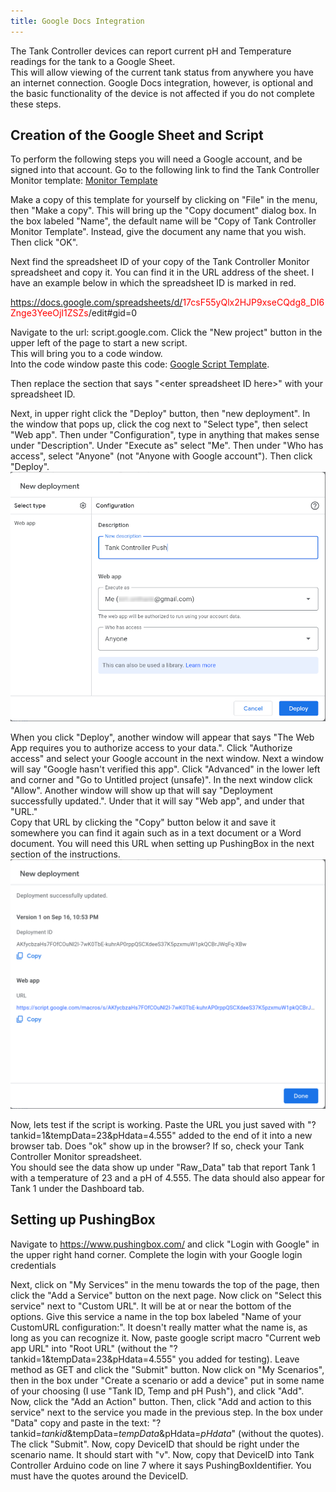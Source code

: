 ```yaml
---
title: Google Docs Integration
---
```


The Tank Controller devices can report current pH and Temperature readings for the tank to a Google Sheet.  
This will allow viewing of the current tank status from anywhere you have an internet connection.
Google Docs integration, however, is optional and the basic functionality of the device is not affected if you do not complete these steps.

## Creation of the Google Sheet and Script
To perform the following steps you will need a Google account, and be signed into that account.
Go to the following link to find the Tank Controller Monitor template: [Monitor Template](https://docs.google.com/spreadsheets/d/1IrcRgtypfAYEB23MBk3Bh1gWOA9KFftv4Z9MHpWA5ns/edit?usp=sharing)

Make a copy of this template for yourself by clicking on "File" in the menu, then "Make a copy".
This will bring up the "Copy document" dialog box.
In the box labeled "Name", the default name will be "Copy of Tank Controller Monitor Template". Instead, give the document any name that you wish. Then click "OK".

Next find the spreadsheet ID of your copy of the Tank Controller Monitor spreadsheet and copy it.  You can find it in the URL address of the sheet. I have an example below in which the spreadsheet ID is marked in red.

https://docs.google.com/spreadsheets/d/<span style="color:red">17csF55yQlx2HJP9xseCQdg8_DI6Znge3YeeOjI1ZSZs</span>/edit#gid=0

Navigate to the url: script.google.com.
Click the "New project" button in the upper left of the page to start a new script.  
This will bring you to a code window.  
Into the code window paste this code: [Google Script Template](https://docs.google.com/document/d/1oyupNPuR41Uw8On4gPO-X4F8IePKwD16_Qx1jdiEuqA/edit?usp=sharing).

Then replace the section that says "\<enter spreadsheet ID here\>" with your spreadsheet ID.

Next, in upper right click the "Deploy" button, then "new deployment".  In the window that pops up, click the cog next to "Select type", then select "Web app".  Then under "Configuration", type in anything that makes sense under "Description". Under "Execute as" select "Me". Then under "Who has access", select "Anyone" (not "Anyone with Google account"). Then click "Deploy".
![Google script deployment](/assets/images/google_script_deploy.png)

When you click "Deploy", another window will appear that says "The Web App requires you to authorize access to your data.".
Click "Authorize access" and select your Google account in the next window.
Next a window will say "Google hasn't verified this app".
Click "Advanced" in the lower left and corner and "Go to Untitled project (unsafe)".
In the next window click "Allow".
Another window will show up that will say "Deployment successfully updated.".
Under that it will say "Web app", and under that "URL."  
Copy that URL by clicking the "Copy" button below it and save it somewhere you can find it again such as in a text document or a Word document.
You will need this URL when setting up PushingBox in the next section of the instructions.  
![Google script deployment](/assets/images/Google_script_URL.png)

Now, lets test if the script is working. Paste the URL you just saved with "?tankid=1&tempData=23&pHdata=4.555" added to the end of it into a new browser tab.
Does "ok" show up in the browser?
If so, check your Tank Controller Monitor spreadsheet.  
You should see the data show up under "Raw_Data" tab that report Tank 1 with a temperature of 23 and a pH of 4.555. The data should also appear for Tank 1 under the Dashboard tab.

## Setting up PushingBox
Navigate to https://www.pushingbox.com/ and click "Login with Google" in the upper right hand corner. Complete the login with your Google login credentials

Next, click on "My Services" in the menu towards the top of the page, then click the "Add a Service" button on the next page.
Now click on "Select this service" next to "Custom URL".  It will be at or near the bottom of the options.
Give this service a name in the top box labeled "Name of your CustomURL configuration:".  It doesn't really matter what the name is, as long as you can recognize it.
Now, paste google script macro "Current web app URL" into "Root URL" (without the "?tankid=1&tempData=23&pHdata=4.555" you added for testing).
Leave method as GET and click the "Submit" button.
Now click on "My Scenarios", then in the box under "Create a scenario or add a device" put in some name of your choosing (I use "Tank ID, Temp and pH Push"), and click "Add".
Now, click the "Add an Action" button.  Then, click "Add and action to this service" next to the service you made in the previous step.
In the box under "Data" copy and paste in the text: "?tankid=$tankid$&tempData=$tempData$&pHdata=$pHdata$" (without the quotes). The click "Submit".
Now, copy DeviceID that should be right under the scenario name. It should start with "v".
Now, copy that DeviceID into Tank Controller Arduino code on line 7 where it says PushingBoxIdentifier. You must have the quotes around the DeviceID.
